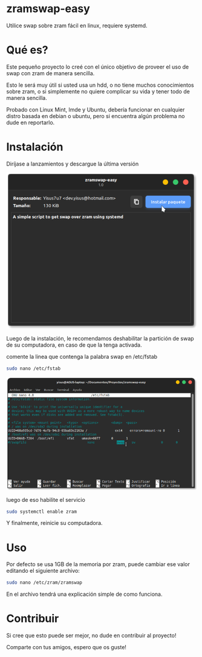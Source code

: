 # zramswap-easy
Utilice swap sobre zram fácil en linux, requiere systemd.

# Qué es?

Este pequeño proyecto lo creé con el único objetivo de proveer el uso de swap
con zram de manera sencilla.

Esto le será muy útil si usted usa un hdd, o no tiene muchos conocimientos sobre zram,
o si simplemente no quiere complicar su vida y tener todo de manera sencilla.

Probado con Linux Mint, lmde y Ubuntu, debería funcionar en cualquier distro basada en debian o
ubuntu, pero si encuentra algún problema no dude en reportarlo.

# Instalación

Diríjase a lanzamientos y descargue la última versión

![install](./preview/install.png)

Luego de la instalación, le recomendamos deshabilitar la partición de swap
de su computadora, en caso de que la tenga activada.

comente la linea que contenga la palabra swap en /etc/fstab

```bash
sudo nano /etc/fstab
```

![disable default swap](./preview/fstab.png)


luego de eso habilite el servicio

```bash
sudo systemctl enable zram
```

Y finalmente, reinicie su computadora.

# Uso 

Por defecto se usa 1GB de la memoria por zram, puede cambiar ese valor editando el 
siguiente archivo:

```bash
sudo nano /etc/zram/zramswap
```

En el archivo tendrá una explicación simple de como funciona.

# Contribuir

Si cree que esto puede ser mejor, no dude en contribuir al proyecto!

Comparte con tus amigos, espero que os guste!


